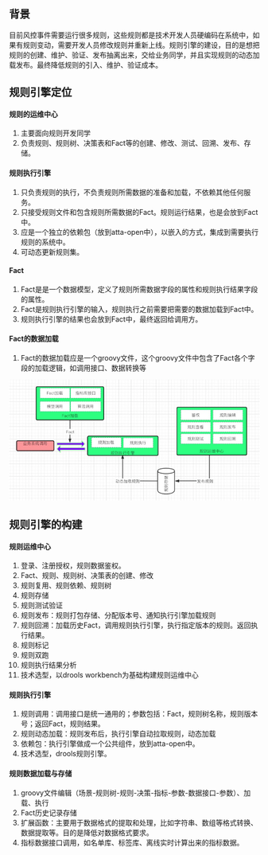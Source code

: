 ## 背景
目前风控事件需要运行很多规则，这些规则都是技术开发人员硬编码在系统中，如果有规则变动，需要开发人员修改规则并重新上线。规则引擎的建设，目的是想把规则的创建、维护、验证、发布抽离出来，交给业务同学，并且实现规则的动态加载发布。最终降低规则的引入、维护、验证成本。

## 规则引擎定位
#### 规则的运维中心
1. 主要面向规则开发同学
2. 负责规则、规则树、决策表和Fact等的创建、修改、测试、回溯、发布、存储。

#### 规则执行引擎
1. 只负责规则的执行，不负责规则所需数据的准备和加载，不依赖其他任何服务。
2. 只接受规则文件和包含规则所需数据的Fact。规则运行结果，也是会放到Fact中。
3. 应是一个独立的依赖包（放到atta-open中），以嵌入的方式，集成到需要执行规则的系统中。
4. 可动态更新规则集。

#### Fact
1. Fact是是一个数据模型，定义了规则所需数据字段的属性和规则执行结果字段的属性。
2. Fact是规则执行引擎的输入，规则执行之前需要把需要的数据加载到Fact中。
3. 规则执行引擎的结果也会放到Fact中，最终返回给调用方。

#### Fact的数据加载
1. Fact的数据加载应是一个groovy文件，这个groovy文件中包含了Fact各个字段的加载逻辑，如调用接口、数据转换等

![image](image.png)

## 规则引擎的构建
#### 规则运维中心
1. 登录、注册授权，规则数据鉴权。
2. Fact、规则、规则树、决策表的创建、修改
3. 规则复用、规则依赖、规则树
3. 规则存储
4. 规则测试验证
5. 规则发布：规则打包存储、分配版本号、通知执行引擎加载规则
6. 规则回溯：加载历史Fact，调用规则执行引擎，执行指定版本的规则。返回执行结果。
7. 规则标记
8. 规则双跑
9. 规则执行结果分析
10. 技术选型，以drools workbench为基础构建规则运维中心

#### 规则执行引擎
1. 规则调用：调用接口是统一通用的；参数包括：Fact，规则树名称，规则版本号；返回Fact，规则结果。
2. 规则动态加载：规则发布后，执行引擎自动拉取规则，动态加载
3. 依赖包：执行引擎做成一个公共组件，放到atta-open中。
4. 技术选型，drools规则引擎。

#### 规则数据加载与存储
1. groovy文件编辑（场景-规则树-规则-决策-指标-参数-数据接口-参数）、加载、执行
2. Fact历史记录存储
3. 扩展函数：主要用于数据格式的提取和处理，比如字符串、数组等格式转换、数据提取等。目的是降低对数据格式要求。
4. 指标数据接口调用，如名单库、标签库、离线实时计算出来的指标数据。
